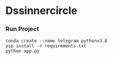 # Dssinnercircle
 
### Run Project



```
conda create --name telegram python=3.8
pip install -r requirements.txt
python app.py
```

